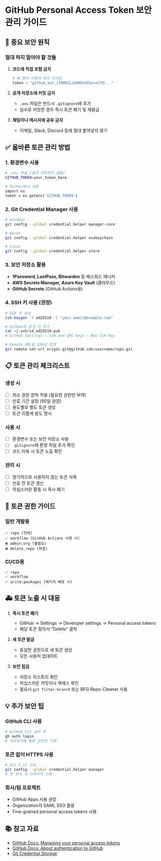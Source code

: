 # GitHub Personal Access Token 보안 관리 가이드

## 🚨 중요 보안 원칙

### 절대 하지 말아야 할 것들
1. **코드에 직접 포함 금지**
   ```python
   # ❌ 절대 이렇게 하지 마세요
   token = "github_pat_11AMAZL2A08RokFpsxelPQ..."
   ```

2. **공개 저장소에 커밋 금지**
   - `.env` 파일은 반드시 `.gitignore`에 추가
   - 실수로 커밋한 경우 즉시 토큰 폐기 및 재발급

3. **채팅이나 메시지에 공유 금지**
   - 이메일, Slack, Discord 등에 절대 붙여넣지 않기

## ✅ 올바른 토큰 관리 방법

### 1. 환경변수 사용
```bash
# .env 파일 (절대 커밋하지 않음)
GITHUB_TOKEN=your_token_here

# Python에서 사용
import os
token = os.getenv('GITHUB_TOKEN')
```

### 2. Git Credential Manager 사용
```bash
# Windows
git config --global credential.helper manager-core

# macOS
git config --global credential.helper osxkeychain

# Linux
git config --global credential.helper store
```

### 3. 보안 저장소 활용
- **1Password, LastPass, Bitwarden** 등 패스워드 매니저
- **AWS Secrets Manager, Azure Key Vault** (클라우드)
- **GitHub Secrets** (GitHub Actions용)

### 4. SSH 키 사용 (권장)
```bash
# SSH 키 생성
ssh-keygen -t ed25519 -C "your_email@example.com"

# GitHub에 공개 키 추가
cat ~/.ssh/id_ed25519.pub
# GitHub Settings → SSH and GPG keys → New SSH key

# Remote URL을 SSH로 변경
git remote set-url origin git@github.com:username/repo.git
```

## 📋 토큰 관리 체크리스트

### 생성 시
- [ ] 최소 권한 원칙 적용 (필요한 권한만 부여)
- [ ] 만료 기간 설정 (90일 권장)
- [ ] 용도별로 별도 토큰 생성
- [ ] 토큰 이름에 용도 명시

### 사용 시
- [ ] 환경변수 또는 보안 저장소 사용
- [ ] `.gitignore`에 환경 파일 추가 확인
- [ ] 코드 리뷰 시 토큰 노출 확인

### 관리 시
- [ ] 정기적으로 사용하지 않는 토큰 삭제
- [ ] 만료 전 토큰 갱신
- [ ] 의심스러운 활동 시 즉시 폐기

## 🔐 토큰 권한 가이드

### 일반 개발용
```
✅ repo (전체)
✅ workflow (GitHub Actions 사용 시)
❌ admin:org (불필요)
❌ delete_repo (위험)
```

### CI/CD용
```
✅ repo
✅ workflow
✅ write:packages (패키지 배포 시)
```

## 🚑 토큰 노출 시 대응

1. **즉시 토큰 폐기**
   - GitHub → Settings → Developer settings → Personal access tokens
   - 해당 토큰 찾아서 "Delete" 클릭

2. **새 토큰 발급**
   - 동일한 권한으로 새 토큰 생성
   - 모든 사용처 업데이트

3. **보안 점검**
   - 저장소 히스토리 확인
   - 의심스러운 커밋이나 액세스 확인
   - 필요시 `git filter-branch` 또는 BFG Repo-Cleaner 사용

## 💡 추가 보안 팁

### GitHub CLI 사용
```bash
# GitHub CLI 설치 후
gh auth login
# 브라우저를 통한 안전한 인증
```

### 토큰 없이 HTTPS 사용
```bash
# Git 2.11 이상
git config --global credential.helper manager
# 첫 푸시 시 브라우저 인증
```

### 회사/팀 프로젝트
- GitHub Apps 사용 권장
- Organization의 SAML SSO 활용
- Fine-grained personal access tokens 사용

## 📚 참고 자료
- [GitHub Docs: Managing your personal access tokens](https://docs.github.com/en/authentication/keeping-your-account-and-data-secure/managing-your-personal-access-tokens)
- [GitHub Docs: About authentication to GitHub](https://docs.github.com/en/authentication/keeping-your-account-and-data-secure/about-authentication-to-github)
- [Git Credential Storage](https://git-scm.com/book/en/v2/Git-Tools-Credential-Storage)